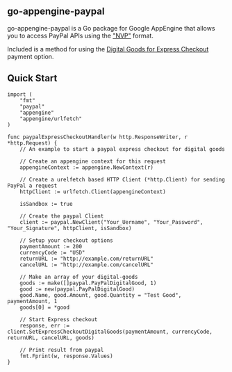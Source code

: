 go-appengine-paypal
---

go-appengine-paypal is a Go package for Google AppEngine that allows you to access PayPal APIs using the ["NVP"](https://cms.paypal.com/us/cgi-bin/?cmd=_render-content&content_ID=developer/e_howto_api_nvp_NVPAPIOverview#id09C2F0G0C7U) format.

Included is a method for using the [Digital Goods for Express Checkout](https://cms.paypal.com/us/cgi-bin/?cmd=_render-content&content_ID=developer/e_howto_api_IntegratingExpressCheckoutDG) payment option.

Quick Start
---
	import (
		"fmt"
		"paypal"
		"appengine"
		"appengine/urlfetch"
	)
	
	func paypalExpressCheckoutHandler(w http.ResponseWriter, r *http.Request) {
		// An example to start a paypal express checkout for digital goods
	
		// Create an appengine context for this request
		appengineContext := appengine.NewContext(r)
		
		// Create a urelfetch based HTTP Client (*http.Client) for sending PayPal a request
		httpClient := urlfetch.Client(appengineContext)
		
		isSandbox := true
		
		// Create the paypal Client
		client := paypal.NewClient("Your_Uername", "Your_Password", "Your_Signature", httpClient, isSandbox)
		
		// Setup your checkout options
		paymentAmount := 200
		currencyCode := "USD"
		returnURL := "http://example.com/returnURL"
		cancelURL := "http://example.com/cancelURL"
		
		// Make an array of your digital-goods
		goods := make([]paypal.PayPalDigitalGood, 1)
		good := new(paypal.PayPalDigitalGood)
		good.Name, good.Amount, good.Quantity = "Test Good", paymentAmount, 1
		goods[0] = *good
		
		// Start Express checkout
		response, err := client.SetExpressCheckoutDigitalGoods(paymentAmount, currencyCode, returnURL, cancelURL, goods)
		
		// Print result from paypal
		fmt.Fprint(w, response.Values)
	}
